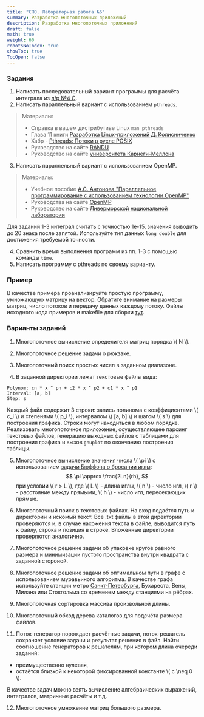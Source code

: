 ```yaml
---
title: "СПО. Лабораторная работа №6"
summary: Разработка многопоточных приложений
description: Разработка многопоточных приложений
draft: false
math: true
weight: 60
robotsNoIndex: true
showToc: true
TocOpen: false
---
```


### Задания

1. Написать последовательный вариант программы для расчёта интеграла из [л/р №4 C](/c/lab04).
2. Написать параллельный вариант с использованием `pthreads`.
> Материалы:
> * Справка в вашем дистрибутиве Linux `man pthreads`
> * Глава 11 книги [Разработка Linux-приложений Д. Колисниченко](/books/ssw/Kolisnichenko_Linux_app_dev.pdf)
> * Хабр - [Pthreads: Потоки в русле POSIX](https://habr.com/ru/post/326138/)
> * Руководство на сайте [RANDU](https://randu.org/tutorials/threads/)
> * Руководство на сайте [университета Карнеги-Меллона](https://www.cs.cmu.edu/afs/cs/academic/class/15492-f07/www/pthreads.html)

3. Написать параллельный вариант с использованием OpenMP.
> Материалы:
> * Учебное пособие [А.С. Антонова "Параллельное программирование с использованием технологии OpenMP"](/books/ssw/lab06/Antonov_OpenMP.pdf)
> * Руководства на сайте [OpenMP](https://www.openmp.org/resources/tutorials-articles/)
> * Руководство на сайте [Ливерморской национальной лаборатории](https://hpc-tutorials.llnl.gov/openmp/)

Для заданий 1-3 интеграл считать с точностью 1e-15, значения выводить до 20 знака после запятой. Используйте тип данных `long double` для достижения требуемой точности.

4. Сравнить время выполнения программ из пп. 1-3 с помощью команды `time`.
5. Написать программу с pthreads по своему варианту.

### Пример

В качестве примера проанализируйте простую программу, умножающую матрицу на вектор. Обратите внимание на размеры матриц, число потоков и передачу данных каждому потоку. Файлы исходного кода примеров и makefile для сборки [тут](/ssw/lab06_src.zip).

### Варианты заданий

1. Многопоточное вычисление определителя матриц порядка \\( N \\).

2. Многопоточное решение задачи о рюкзаке.

3. Многопоточный поиск простых чисел в заданном диапазоне.

4. В заданной директории лежат текстовые файлы вида:
```
Polynom: cn * x ^ pn + c2 * x ^ p2 + c1 * x ^ p1
Interval: [a, b]
Step: s
```

Каждый файл содержит 3 строки: запись полинома с коэффициентами \\( c_i \\) и степенями \\( p_i \\), интервалом \\( [a, b] \\) и шагом \\( s \\) для построения графика. Строки могут находиться в любом порядке.
Реализовать многопоточное приложение, осуществляющее парсинг текстовых файлов, генерацию выходных файлов с таблицами для построения графика и вызов `gnuplot` по окончанию построения таблицы.

5. Многопоточное вычисление значения числа \\( \pi \\) с использованием [задачи Бюффона о бросании иглы](https://ru.wikipedia.org/wiki/%D0%97%D0%B0%D0%B4%D0%B0%D1%87%D0%B0_%D0%91%D1%8E%D1%84%D1%84%D0%BE%D0%BD%D0%B0_%D0%BE_%D0%B1%D1%80%D0%BE%D1%81%D0%B0%D0%BD%D0%B8%D0%B8_%D0%B8%D0%B3%D0%BB%D1%8B):
$$ \pi \approx \frac{2Ln}{rh}, $$
при условии \\( r > L \\),
где \\( L \\) - длина иглы, \\( n \\) - число игл, \\( r \\) - расстояние между прямыми, \\( h \\) - число игл, пересекающих прямые.

6. Многопоточный поиск в текстовых файлах. На вход подаётся путь к директории и искомый текст. Все .txt файлы в этой директории проверяются и, в случае нахожения текста в файле, выводится путь к файлу, строка и позиция в строке. Вложенные директории проверяются аналогично.

7. Многопоточное решение задачи об упаковке кругов равного размера и минимизации пустого пространства внутри квадрата с заданной стороной.

8. Многопоточное решение задачи об оптимальном пути в графе с использованием муравьиного алгоритма. В качестве графа используйте станции метро [Санкт-Петербурга](https://yandex.ru/metro/saint-petersburg), Бухареста, Вены, Милана или Стокгольма со временем между станциями на рёбрах.

9. Многопоточная сортировка массива произвольной длины.

10. Многопоточный обход дерева каталогов для подсчёта размера файлов.

11. Поток-генератор порождает расчётные задачи, поток-решатель сохраняет условие задачи и результат решения в файл. Найти соотношение генераторов к решателям, при котором длина очереди заданий:
* преимущественно нулевая,
* остаётся близкой к некоторой фиксированной константе \\( c \neq 0 \\).

В качестве задач можно взять вычисление алгебраических выражений, интегралов, матричные расчёты и т.д.

12. Многопоточное умножение матриц большого размера.
